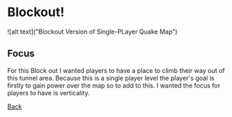 # Blockout!
![alt text]("Blockout Version of Single-PLayer Quake Map")

## Focus

For this Block out I wanted players to have a place to climb their way out of this tunnel area. 
Because this is a single player level the player's goal is firstly to gain power over the map so to add to this.
I wanted the focus for players to have is verticality. 

[Back](Readme.md "Main Page-Readme")
